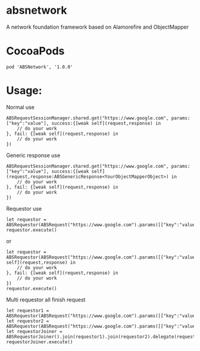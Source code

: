 # absnetwork
A network foundation framework based on Alamorefire and ObjectMapper
# CocoaPods
~~~~
pod 'ABSNetwork', '1.0.0'
~~~~

# Usage:
Normal use
~~~~
ABSRequestSessionManager.shared.get("https://www.google.com", params: ["key":"value"], success:{[weak self](request,response) in 
	// do your work
}, fail: {[weak self](request,response) in 
	// do your work
})
~~~~



Generic response use
~~~~
ABSRequestSessionManager.shared.get("https://www.google.com", params: ["key":"value"], success:{[weak self](request,response:ABSGenericResponse<YourObjectMapperObject>) in 
	// do your work
}, fail: {[weak self](request,response) in 
	// do your work
})
~~~~



Requestor use
~~~~
let requestor = ABSRequestor(ABSRequest("https://www.google.com").params([["key":"value"]]).headers(["key":"value"])).delegate(completeHandlerDelegateInstance)
requestor.execute()
~~~~



or 
~~~~
let requestor = ABSRequestor(ABSRequest("https://www.google.com").params([["key":"value"]]).headers(["key":"value"])).handler({[weak self](request,response) in 
	// do your work
}, fail: {[weak self](request,response) in 
	// do your work
})
requestor.execute()
~~~~




Multi requestor all finish request
~~~~
let requestor1 = ABSRequestor(ABSRequest("https://www.google.com").params([["key":"value"]]).headers(["key":"value"])).delegate(delegateInstance)
let requestor2 = ABSRequestor(ABSRequest("https://www.google.com").params([["key":"value"]]).headers(["key":"value"])).delegate(delegateInstance)
let requestorJoiner = ABSRequestorJoiner().join(requestor1).join(requestor2).delegate(requestorJoinerDelegateInstance)
requestorJoiner.execute()
~~~~


